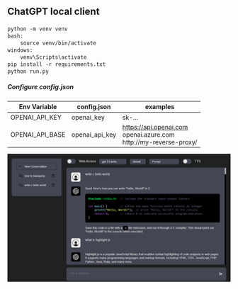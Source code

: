 ## ChatGPT local client  

```
python -m venv venv  
bash:  
    source venv/bin/activate  
windows:  
    venv\Scripts\activate  
pip install -r requirements.txt  
python run.py  
```

##### Configure config.json  

| Env Variable    | config.json    | examples                                           |
|-----------------|----------------|----------------------------------------------------|
| OPENAI_API_KEY  | openai_key     | sk-...                                             
| OPENAI_API_BASE | openai_api_key | https://api.openai.com <br> openai.azure.com <br> http://my-reverse-proxy/  

<img src="preview.png" width="1000" height="auto"/>  

